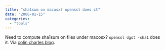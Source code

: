 ```yaml
---
title: "sha1sum on macosx? openssl does it"
date: "2006-01-15"
categories: 
  - "tools"
---
```


Need to compute sha1sum on files under macosx? `openssl dgst -sha1` does it. Via [colin charles blog](http://www.bytebot.net/blog/index.php?s=openssl).
